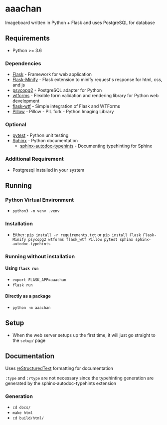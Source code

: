 # aaachan
Imageboard written in Python + Flask and uses PostgreSQL for database

## Requirements
* Python >= 3.6

### Dependencies
* [Flask](https://flask.palletsprojects.com/en/1.1.x/#) - Framework for web application
* [Flask-Minify](https://github.com/mrf345/flask_minify/) - Flask extension to minify request's response for html, css, and js
* [psycopg2](https://www.psycopg.org/) - PostgreSQL adapter for Python
* [wtforms](https://wtforms.readthedocs.io/en/2.3.x/) - Flexible form validation and rendering library for Python web development
* [flask-wtf](https://github.com/lepture/flask-wtf) - Simple integration of Flask and WTForms
* [Pillow](https://python-pillow.org/) - Pillow - PIL fork - Python Imaging Library

### Optional
* [pytest](https://docs.pytest.org/en/stable/) - Python unit testing
* [Sphinx](https://www.sphinx-doc.org/en/master/) - Python documentation
  * [sphinx-autodoc-typehints](https://github.com/agronholm/sphinx-autodoc-typehints) - Documenting typehinting for Sphinx

### Additional Requirement
* Postgresql installed in your system

## Running

### Python Virtual Environment
* `python3 -m venv .venv`

### Installation
* Either: `pip install -r requirements.txt` or `pip install Flask Flask-Minify psycopg2 wtforms flask_wtf Pillow pytest sphinx sphinx-autodoc-typehints`

### Running without installation

#### Using `flask run`
* `export FLASK_APP=aaachan`
* `flask run`

#### Directly as a package
* `python -m aaachan`

## Setup
* When the web server setups up the first time, it will just go straight to the `setup/` page

## Documentation
Uses [reStructuredText](https://docutils.sourceforge.io/rst.html) formatting for documentation

`:type` and `:rtype` are not necessary since the typehinting generation are generated by the sphinx-autodoc-typehints extension

### Generation
* `cd docs/`
* `make html`
* `cd build/html/`

